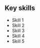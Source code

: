 <!-- Copyright (C) 2023  Kevin Sandom -->

## Key skills

* Skill 1
* Skill 2
* Skill 3
* Skill 4
* Skill 5
